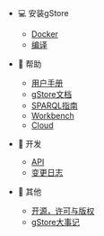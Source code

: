 * :computer: 安装gStore
  * [Docker](/zh-cn/DOCKER_DEPLOY_CN.md)
  * [编译](/zh-cn/COMPILE.md)

* :memo: 帮助
  * [用户手册](/zh-cn/MANUAL.md)
  * [gStore文档](/zh-cn/USAGE.md)
  * [SPARQL指南](/zh-cn/SPARQL.md)
  * [Workbench](/zh-cn/WORKBENCH.md)
  * [Cloud](/zh-cn/CLOUD.md)

* :rocket: 开发
  * [API](/zh-cn/API.md)
  * [变更日志](/zh-cn/CHANGELOG.md)

* :page_facing_up: 其他
  * [开源，许可与版权](/zh-cn/LICENSE.md)
  * [gStore大事记](/zh-cn/CHRONICLE.md)
